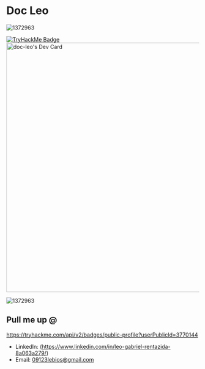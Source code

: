 # Doc Leo



![1372963](https://www.codewars.com/users/Doc-Leo/badges/large )

[![TryHackMe Badge](https://tryhackme-badges.s3.amazonaws.com/3770144.png)](https://tryhackme.com/p/3770144)
<a href="https://app.daily.dev/dcleo"><img src="https://api.daily.dev/devcards/v2/RKuZ3mFuz6ACy9y5VPLZi.png?type=wide&r=o4v" width="652" alt="doc-leo's Dev Card"/></a>

![1372963](https://github.com/user-attachments/assets/240330f1-031c-4622-99c7-e1d40f69d892)






## Pull me up @
  https://tryhackme.com/api/v2/badges/public-profile?userPublicId=3770144
- LinkedIn: (https://www.linkedin.com/in/leo-gabriel-rentazida-8a063a279/)
- Email: 09123lebios@gmail.com
